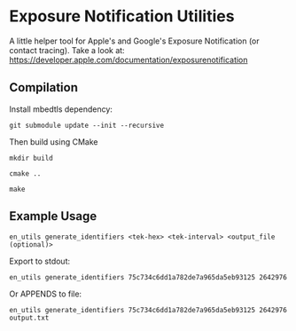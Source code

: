# Exposure Notification Utilities
A little helper tool for Apple's and Google's Exposure Notification (or contact tracing).
Take a look at: https://developer.apple.com/documentation/exposurenotification 

## Compilation

Install mbedtls dependency:
```
git submodule update --init --recursive
```
Then build using CMake
```
mkdir build
```

```
cmake ..
```

```
make
```

## Example Usage

```
en_utils generate_identifiers <tek-hex> <tek-interval> <output_file (optional)>
```

Export to stdout:
```
en_utils generate_identifiers 75c734c6dd1a782de7a965da5eb93125 2642976
```

Or APPENDS to file:
```
en_utils generate_identifiers 75c734c6dd1a782de7a965da5eb93125 2642976 output.txt
```